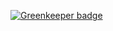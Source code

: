 

[![Greenkeeper badge](https://badges.greenkeeper.io/mmornati/mornati-web.svg)](https://greenkeeper.io/)